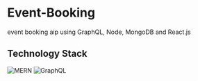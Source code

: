 # Event-Booking
event booking aip using GraphQL, Node, MongoDB and React.js

## Technology Stack 
![MERN](https://codingthesmartway.com/wp-content/uploads/2019/01/mern_logo.png)
![GraphQL](https://cdn-images-1.medium.com/max/2600/1*feOd6UwyHF71rRmRtj_B7g.png)
<br>
